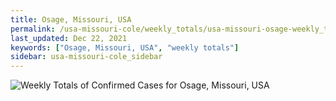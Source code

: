 ```yaml
---
title: Osage, Missouri, USA
permalink: /usa-missouri-cole/weekly_totals/usa-missouri-osage-weekly_totals.html
last_updated: Dec 22, 2021
keywords: ["Osage, Missouri, USA", "weekly totals"]
sidebar: usa-missouri-cole_sidebar
---
```


![Weekly Totals of Confirmed Cases for Osage, Missouri, USA](/covid_tracker/images/graphs/usa-missouri-osage-weekly_totals_graph.png)

